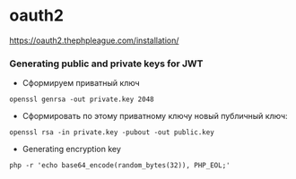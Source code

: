 # oauth2

https://oauth2.thephpleague.com/installation/

### Generating public and private keys for JWT
- Сформируем приватный ключ
```
openssl genrsa -out private.key 2048
```
- Сформировать по этому приватному ключу новый публичный ключ:
```
openssl rsa -in private.key -pubout -out public.key
```
- Generating encryption key
```
php -r 'echo base64_encode(random_bytes(32)), PHP_EOL;'
```
